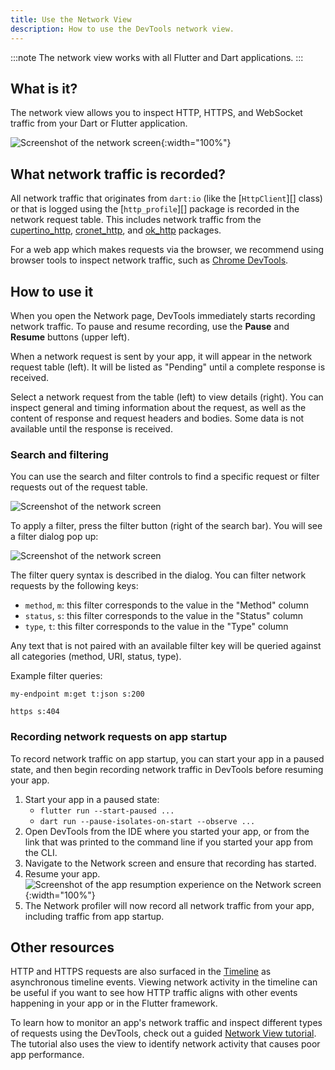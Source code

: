 ```yaml
---
title: Use the Network View
description: How to use the DevTools network view.
---
```


:::note
The network view works with all Flutter and Dart applications.
:::

## What is it?

The network view allows you to inspect HTTP, HTTPS, and WebSocket traffic from
your Dart or Flutter application.

![Screenshot of the network screen](/assets/images/docs/tools/devtools/network_screenshot.png){:width="100%"}

## What network traffic is recorded?

All network traffic that originates from `dart:io` (like the [`HttpClient`][]
class) or that is logged using the [`http_profile`][] package is recorded in the
network request table. This includes network traffic from the
[cupertino_http][], [cronet_http][], and [ok_http][] packages.

For a web app which makes requests via the browser, we recommend using browser
tools to inspect network traffic, such as [Chrome DevTools][].

## How to use it

When you open the Network page, DevTools immediately starts recording network
traffic. To pause and resume recording, use the **Pause** and **Resume**
buttons (upper left).

When a network request is sent by your app, it will appear in the network
request table (left). It will be listed as "Pending" until a complete response
is received.

Select a network request from the table (left) to view details (right). You can
inspect general and timing information about the request, as well as the content
of response and request headers and bodies. Some data is not available until
the response is received.

### Search and filtering

You can use the search and filter controls to find a specific request or filter
requests out of the request table.

![Screenshot of the network screen](/assets/images/docs/tools/devtools/network_search_and_filter.png)

To apply a filter, press the filter button (right of the search bar). You will
see a filter dialog pop up:

![Screenshot of the network screen](/assets/images/docs/tools/devtools/network_filter_dialog.png)

The filter query syntax is described in the dialog. You can filter network
requests by the following keys:
* `method`, `m`: this filter corresponds to the value in the "Method" column
* `status`, `s`: this filter corresponds to the value in the "Status" column
* `type`, `t`: this filter corresponds to the value in the "Type" column

Any text that is not paired with an available filter key will be queried against
all categories (method, URI, status, type).

Example filter queries:

```plaintext
my-endpoint m:get t:json s:200
```

```plaintext
https s:404
```

### Recording network requests on app startup

To record network traffic on app startup, you can start your app in a paused
state, and then begin recording network traffic in DevTools
before resuming your app.

1. Start your app in a paused state:
    * `flutter run --start-paused ...`
    * `dart run --pause-isolates-on-start --observe ...`
2. Open DevTools from the IDE where you started your app, or from the link that
   was printed to the command line if you started your app from the CLI.
3. Navigate to the Network screen and ensure that recording has started.
4. Resume your app.
   ![Screenshot of the app resumption experience on the Network screen](/assets/images/docs/tools/devtools/network_startup_resume.png){:width="100%"}
5. The Network profiler will now record all network traffic from your app,
   including traffic from app startup.

## Other resources

HTTP and HTTPS requests are also surfaced in the [Timeline][timeline] as
asynchronous timeline events. Viewing network activity in the timeline can be
useful if you want to see how HTTP traffic aligns with other events happening
in your app or in the Flutter framework.

To learn how to monitor an app's network traffic and inspect
different types of requests using the DevTools,
check out a guided [Network View tutorial][network-tutorial].
The tutorial also uses the view to identify network activity that
causes poor app performance.

[HttpClient]: https://api.dart.dev/dart-io/HttpClient-class.html
[http_profile]: https://pub.dev/packages/http_profile
[cupertino_http]: https://pub.dev/packages/cupertino_http
[cronet_http]: https://pub.dev/packages/cronet_http
[ok_http]: https://pub.dev/packages/ok_http
[Chrome DevTools]: https://developer.chrome.com/docs/devtools/network
[timeline]: /tools/devtools/performance#timeline-events-tab
[network-tutorial]: {{site.medium}}/@fluttergems/mastering-dart-flutter-devtools-network-view-part-4-of-8-afce2463687c
